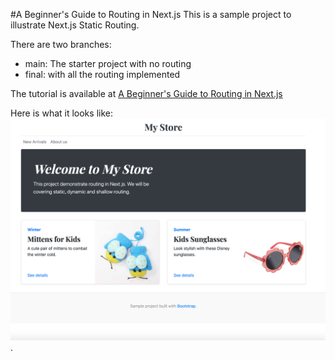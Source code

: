 #A Beginner's Guide to Routing in Next.js
This is a sample project to illustrate Next.js Static Routing.

There are two branches:
- main: The starter project with no routing
- final: with all the routing implemented

The tutorial is available at [A Beginner's Guide to Routing in Next.js](https://mariestarck.com/next-js-routing-explained/)

Here is what it looks like: ![Starter Store](/starter-store.png?raw=true "Starter Store").

